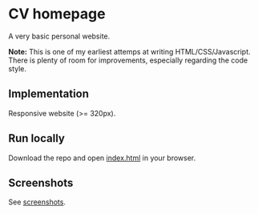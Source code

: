 # CV homepage

A very basic personal website.

**Note:** This is one of my earliest attemps at writing HTML/CSS/Javascript. There is plenty of room for improvements, especially regarding the code style.

## Implementation

Responsive website (>= 320px).

## Run locally

Download the repo and open [index.html](homepage/index.html) in your browser.

## Screenshots

See [screenshots](screenshots/).
